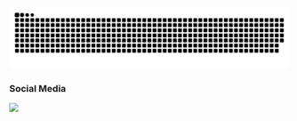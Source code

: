 <div align="center">
  <a href="https://minimania.app">
  <img  src="https://github.com/1999AZZAR/1999AZZAR/blob/main/resources/img/grid-snake.svg"
       alt="snake" /></a>
</div>

<h3>Social Media</h3>
<div align="left">
  <a href="https://discord.com" target="_blank">
    <img src="https://img.shields.io/badge/Discord-7289DA?style=flat-square&logo=discord&logoColor=white">
  </a>
  
</div>
